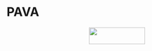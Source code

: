 # PAVA
<p align="center"><img src="https://rawgit.com/in	git@github.com:pgbarletta/pava/master/svgs/32737e0a8d5a4cf32ba3ab1b74902ab7.svg?invert_in_darkmode" align=middle width=127.89182999999998pt height=39.30498pt/></p>

